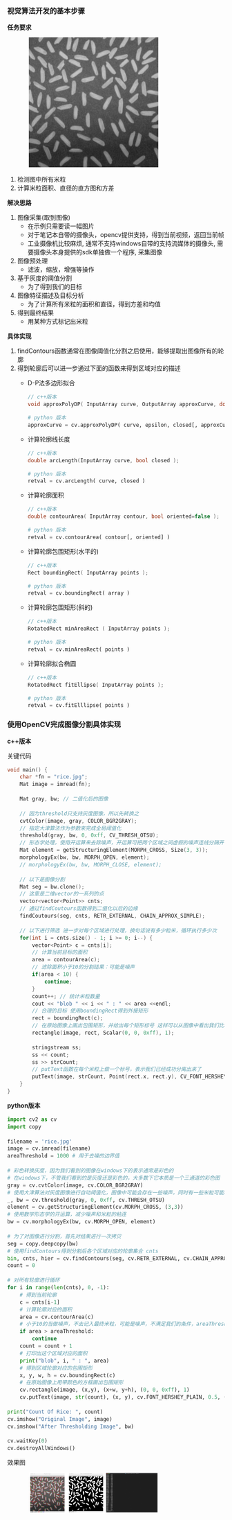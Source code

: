 ### 视觉算法开发的基本步骤

**任务要求**

<div align="left" style="margin-left:50px;">
    <img width="300" src="./screenshot/1.jpg">
</div>

1. 检测图中所有米粒
2. 计算米粒面积、直径的直方图和方差

**解决思路**

1. 图像采集(取到图像)
    * 在示例只需要读一幅图片
    * 对于笔记本自带的摄像头，opencv提供支持，得到当前视频，返回当前帧
    * 工业摄像机比较麻烦, 通常不支持windows自带的支持流媒体的摄像头, 需要摄像头本身提供的sdk单独做一个程序, 采集图像
2. 图像预处理
    * 滤波，缩放，增强等操作
3. 基于灰度的阈值分割
    * 为了得到我们的目标
4. 图像特征描述及目标分析
    * 为了计算所有米粒的面积和直径，得到方差和均值
5. 得到最终结果
    * 用某种方式标记出米粒

**具体实现**

1. findContours函数通常在图像阈值化分割之后使用，能够提取出图像所有的轮廓
2. 得到轮廓后可以进一步通过下面的函数来得到区域对应的描述
    * D-P法多边形拟合 
        ```cpp
        // c++版本
        void approxPolyDP( InputArray curve, OutputArray approxCurve, double epsilon, bool closed );
        ```

        ```python
        # python 版本
        approxCurve = cv.approxPolyDP( curve, epsilon, closed[, approxCurve] )
        ```
    * 计算轮廓线长度
        ```cpp
        // c++版本
        double arcLength(InputArray curve, bool closed );
        ```

        ```python
        # python 版本
        retval = cv.arcLength( curve, closed )
        ```
    * 计算轮廓面积
        ```cpp
        // c++版本
        double contourArea( InputArray contour, bool oriented=false );
        ```

        ```python
        # python 版本
        retval = cv.contourArea( contour[, oriented] )
        ```
    * 计算轮廓包围矩形(水平的)
        ```cpp
        // c++版本
        Rect boundingRect( InputArray points );
        ```

        ```python
        # python 版本
        retval = cv.boundingRect( array )
        ```
    * 计算轮廓包围矩形(斜的)
        ```cpp
        // c++版本
        RotatedRect minAreaRect ( InputArray points );
        ```

        ```python
        # python 版本
        retval = cv.minAreaRect( points )
        ```
    * 计算轮廓拟合椭圆
        ```cpp
        // c++版本
        RotatedRect fitEllipse( InputArray points );
        ```

        ```python
        # python 版本
        retval = cv.fitElllipse( points )
        ```

### 使用OpenCV完成图像分割具体实现

**c++版本**

关键代码

```cpp
void main() {
    char *fn = "rice.jpg";
    Mat image = imread(fn);

    Mat gray, bw; // 二值化后的图像

    // 因为threshold只支持灰度图像，所以先转换之
    cvtColor(image, gray, COLOR_BGR2GRAY);
    // 指定大津算法作为参数来完成全局阈值化
    threshold(gray, bw, 0, 0xff, CV_THRESH_OTSU);
    // 形态学处理，使用开运算来去除噪声，开运算可把两个区域之间虚假的噪声连线分隔开
    Mat element = getStructuringElement(MORPH_CROSS, Size(3, 3));
    morphologyEx(bw, bw, MORPH_OPEN, element);
    // morphologyEx(bw, bw, MORPH_CLOSE, element);

    // 以下是图像分割
    Mat seg = bw.clone();
    // 这里是二维vector的一系列的点
    vector<vector<Point>> cnts;
    // 通过findCoutours函数得到二值化以后的边缘
    findCoutours(seg, cnts, RETR_EXTERNAL, CHAIN_APPROX_SIMPLE);

    // 以下进行筛选 进一步对每个区域进行处理，换句话说有多少粒米，循环执行多少次
    for(int i = cnts.size() - 1; i >= 0; i--) {
        vector<Point> c = cnts[i];
        // 计算当前目标的面积
        area = contourArea(c);
        // 滤除面积小于10的分割结果：可能是噪声
        if(area < 10) {
            continue;
        }
        count++; // 统计米粒数量
        cout << "blob " << i << " : " << area <<endl;
        // 合理的目标 使用boundingRect得到外接矩形
        rect = boundingRect(c);
        // 在原始图像上画出包围矩形，并给出每个矩形标号 这样可以从图像中看出我们比较明显的分割结果
        rectangle(image, rect, Scalar(0, 0, 0xff), 1);

        stringstream ss;
        ss << count;
        ss >> strCount;
        // putText函数在每个米粒上做一个标号，表示我们已经成功分离出来了
        putText(image, strCount, Point(rect.x, rect.y), CV_FONT_HERSHEY_PLAIN, 0.5, Scalar(0, 0xff, 0))
    }
}

```

**python版本**

```python
import cv2 as cv
import copy

filename = 'rice.jpg'
image = cv.imread(filename)
areaThreshold = 1000 # 用于去噪的边界值

# 彩色转换灰度，因为我们看到的图像在windows下的表示通常是彩色的
# 在windows下，不管我们看到的是灰度还是彩色的，大多数下它本质是一个三通道的彩色图
gray = cv.cvtColor(image, cv.COLOR_BGR2GRAY)
# 使用大津算法对灰度图像进行自动阈值化，图像中可能会存在一些噪声，同时有一些米粒可能粘贴在一起
_, bw = cv.threshold(gray, 0, 0xff, cv.THRESH_OTSU)
element = cv.getStructuringElement(cv.MORPH_CROSS, (3,3))
# 使用数学形态学的开运算，减少噪声和米粒的粘连
bw = cv.morphologyEx(bw, cv.MORPH_OPEN, element)

# 为了对图像进行分割，首先对结果进行一次拷贝
seg = copy.deepcopy(bw)
# 使用findContours得到分割后各个区域对应的轮廓集合 cnts
bin, cnts, hier = cv.findContours(seg, cv.RETR_EXTERNAL, cv.CHAIN_APPROX_SIMPLE)
count = 0

# 对所有轮廓进行循环
for i in range(len(cnts), 0, -1):
    # 得到当前轮廓
    c = cnts[i-1]
    # 计算轮廓对应的面积
    area = cv.contourArea(c)
    # 小于10的当做噪声，不去记入最终米粒，可能是噪声，不满足我们的条件，areaThreshold这个参数可在实际中根据米粒的大小来调节
    if area > areaThreshold:
        continue
    count = count + 1
    # 打印出这个区域对应的面积
    print("blob", i, " : ", area)
    # 得到区域轮廓对应的包围矩形
    x, y, w, h = cv.boundingRect(c)
    # 在原始图像上用带颜色的方框画出包围矩形
    cv.rectangle(image, (x,y), (x+w, y+h), (0, 0, 0xff), 1)
    cv.putText(image, str(count), (x, y), cv.FONT_HERSHEY_PLAIN, 0.5, (0, 0xff, 0))

print("Count Of Rice: ", count)
cv.imshow("Original Image", image)
cv.imshow("After Thresholding Image", bw)

cv.waitKey(0)
cv.destroyAllWindows()
```

效果图

<div align="left" style="margin-left:50px;">
    <img width="300" src="./screenshot/2.43.jpg">
</div>